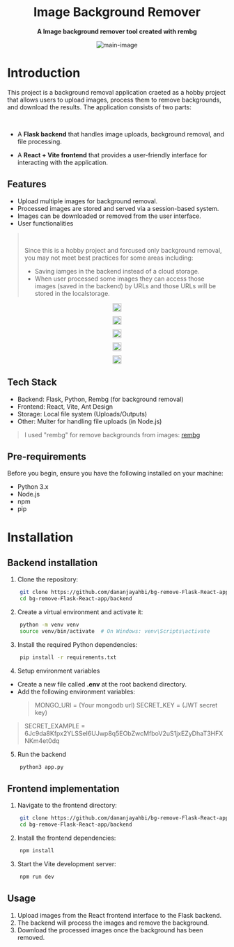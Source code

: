 <div align="center">

# Image Background Remover

**A Image background remover tool created with rembg**

![main-image](https://i.pinimg.com/736x/2d/e9/e8/2de9e89dd18b3f1653bb49a7a4fb3ee4.jpg)

</div>

# Introduction

This project is a background removal application craeted as a hobby project that allows users to upload images, process them to remove backgrounds, and download the results. The application consists of two parts: <br>

<br>

- A **Flask backend** that handles image uploads, background removal, and file processing.

- A **React + Vite frontend** that provides a user-friendly interface for interacting with the application.

## Features

- Upload multiple images for background removal.
- Processed images are stored and served via a session-based system.
- Images can be downloaded or removed from the user interface.
- User functionalities

> <br>
>
> Since this is a hobby project and forcused only background removal, you may not meet best practices for some areas including:
>
> - Saving iamges in the backend instead of a cloud storage.
> - When user processed some images they can access those images (saved in the backend) by URLs and those URLs will be stored in the localstorage.
>   <br>

<div style="display: flex; flex-direction: column; align-items: center; gap: 10px;">
        <div>
            <img src="https://i.pinimg.com/736x/3f/3f/e2/3f3fe27dc6f25131f2943aa36a3d2853.jpg" alt="" style="width: 100%; max-width: 1000px;">
        </div>
        <div>
            <img src="https://i.pinimg.com/736x/2d/e9/e8/2de9e89dd18b3f1653bb49a7a4fb3ee4.jpg" alt="" style="width: 100%; max-width: 1000px;">
        </div>
        <div>
            <img src="https://i.pinimg.com/474x/c4/84/86/c484863e6318e633b167a947ea75d4a7.jpg" alt="" style="width: 100%; max-width: 1000px;">
        </div>
        <div>
            <img src="https://i.pinimg.com/474x/d1/3c/c9/d13cc9c17dd7e67250ad5122d9bdf2e0.jpg" alt="" style="width: 100%; max-width: 1000px;">
        </div>
        <div>
            <img src="https://i.pinimg.com/736x/bb/d5/f4/bbd5f41cd0f1d7fa5e3ff6446822f8e7.jpg" alt="" style="width: 100%; max-width: 1000px;">
        </div>
</div>

## Tech Stack

- Backend: Flask, Python, Rembg (for background removal)
- Frontend: React, Vite, Ant Design
- Storage: Local file system (Uploads/Outputs)
- Other: Multer for handling file uploads (in Node.js)

> I used "rembg" for remove backgrounds from images:
> [rembg](https://github.com/danielgatis/rembg)

## Pre-requirements

Before you begin, ensure you have the following installed on your machine:

- Python 3.x
- Node.js
- npm
- pip

# Installation

## Backend installation

1.  Clone the repository:

```bash
    git clone https://github.com/dananjayahbi/bg-remove-Flask-React-app.git
    cd bg-remove-Flask-React-app/backend
```

2.  Create a virtual environment and activate it:

```bash
    python -m venv venv
    source venv/bin/activate  # On Windows: venv\Scripts\activate
```

3.  Install the required Python dependencies:

```bash
    pip install -r requirements.txt
```

4.  Setup environment variables

- Create a new file called **.env** at the root backend directory.
- Add the following environment variables:
  > MONGO_URI = (Your mongodb url)
  > SECRET_KEY = (JWT secret key)

> SECRET_EXAMPLE = 6Jc9da8Kfpx2YLSSeI6UJwp8q5EObZwcMfboV2uS1jxEZyDhaT3HFXNKm4et0dq

5.  Run the backend

```bash
    python3 app.py
```

## Frontend implementation

1.  Navigate to the frontend directory:

```bash
    git clone https://github.com/dananjayahbi/bg-remove-Flask-React-app.git
    cd bg-remove-Flask-React-app/backend
```

2.  Install the frontend dependencies:

```bash
    npm install
```

3.  Start the Vite development server:

```bash
    npm run dev
```

## Usage

1.  Upload images from the React frontend interface to the Flask backend.
2.  The backend will process the images and remove the background.
3.  Download the processed images once the background has been removed.
